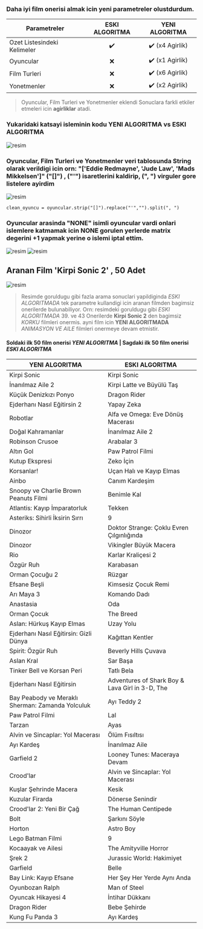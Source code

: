 ### Daha iyi film onerisi almak icin yeni parametreler olustdurdum.

| Parametreler | ESKI ALGORITMA | YENI ALGORITMA |
| ------------ | :----------------: | :--------------: |
| Ozet Listesindeki Kelimeler | :heavy_check_mark: | :heavy_check_mark: (x4 Agirlik) |
| Oyuncular | :x: | :heavy_check_mark: (x1 Agirlik)  |
| Film Turleri | :x: | :heavy_check_mark: (x6 Agirlik) |
| Yonetmenler | :x: | :heavy_check_mark: (x2 Agirlik) |
> Oyuncular, Film Turleri ve Yonetmenler eklendi Sonuclara farkli etkiler etmeleri icin __agirliklar__ atadi.




### Yukaridaki katsayi isleminin kodu YENI ALGORITMA vs ESKI ALGORITMA
![resim](https://user-images.githubusercontent.com/79863003/200186623-2e8aadaa-e032-46e9-a6a0-0f4450da5385.png)

### Oyuncular, Film Turleri ve Yonetmenler veri tablosunda String olarak verildigi icin orn: "['Eddie Redmayne', 'Jude Law', 'Mads Mikkelsen']" ("[]") , ("'") isaretlerini kaldirip, (", ") virguler gore listelere ayirdim 
![resim](https://user-images.githubusercontent.com/79863003/200187245-65414007-e0de-4300-b79f-c387fec6febc.png)
````
clean_oyuncu = oyuncular.strip("[]").replace("'","").split(", ")
````
### Oyuncular arasinda "NONE" isimli oyuncular vardi onlari islemlere katmamak icin NONE gorulen yerlerde matrix degerini +1 yapmak yerine o islemi iptal ettim.
![resim](https://user-images.githubusercontent.com/79863003/200187530-2e01ada8-ae28-4641-bed9-266bedd6dde7.png)
![resim](https://user-images.githubusercontent.com/79863003/200187466-e4244cdd-59c3-44b1-9009-45de3b1c6ac5.png)


## Aranan Film 'Kirpi Sonic 2' , 50 Adet
![resim](https://user-images.githubusercontent.com/79863003/200185144-095c06a8-0ded-43ec-ac07-4f434dd6ed29.png)
> Resimde goruldugu gibi fazla arama sonuclari yapildiginda _ESKI ALGORITMADA_ tek parametre kullandigi icin aranan filmden bagimsiz onerilerde bulunabiliyor.
Orn: resimdeki goruldugu gibi _ESKI ALGORITMADA_ 39. ve 43 Onerilerde __Kirpi Sonic 2__ den bagimsiz _KORKU_ filmleri onermis.
ayni film icin __YENI ALGORITMADA__ _ANIMASYON VE AILE_ filmleri onermeye devam etmistir.



#### Soldaki ilk 50 film onerisi _YENI ALGORITMA_  | Sagdaki ilk 50 film onerisi _ESKI ALGORITMA_
| YENI ALGORITMA   | ESKI ALGORITMA |
| ------------- | ------------- |
| Kirpi Sonic | Kirpi Sonic |
| İnanılmaz Aile 2 | Kirpi Latte ve Büyülü Taş |
| Küçük Denizkızı Ponyo | Dragon Rider |
| Ejderhanı Nasıl Eğitirsin 2 | Yapay Zeka |
| Robotlar | Alfa ve Omega: Eve Dönüş Macerası |
| Doğal Kahramanlar | İnanılmaz Aile 2 |
| Robinson Crusoe | Arabalar 3 |
| Altın Gol | Paw Patrol Filmi |
| Kutup Ekspresi | Zeko İçin |
| Korsanlar! | Uçan Halı ve Kayıp Elmas |
| Ainbo | Canım Kardeşim |
| Snoopy ve Charlie Brown Peanuts Filmi | Benimle Kal |
| Atlantis: Kayıp İmparatorluk | Tekken |
| Asteriks: Sihirli İksirin Sırrı | 9 |
| Dinozor | Doktor Strange: Çoklu Evren Çılgınlığında |
| Dinozor | Vikingler Büyük Macera |
| Rio | Karlar Kraliçesi 2 |
| Özgür Ruh | Karabasan |
| Orman Çocuğu 2 | Rüzgar |
| Efsane Beşli | Kimsesiz Çocuk Remi |
| Arı Maya 3 | Komando Dadı |
| Anastasia | Oda |
| Orman Çocuk | The Breed |
| Aslan: Hürkuş Kayıp Elmas | Uzay Yolu |
| Ejderhanı Nasıl Eğitirsin: Gizli Dünya | Kağıttan Kentler |
| Spirit: Özgür Ruh | Beverly Hills Çuvava |
| Aslan Kral | Sar Başa |
| Tinker Bell ve Korsan Peri | Tatlı Bela |
| Ejderhanı Nasıl Eğitirsin | Adventures of Shark Boy & Lava Girl in 3-D, The |
| Bay Peabody ve Meraklı Sherman: Zamanda Yolculuk | Ayı Teddy 2 |
| Paw Patrol Filmi | Lal |
| Tarzan | Ayas |
| Alvin ve Sincaplar: Yol Macerası | Ölüm Fısıltısı |
| Ayı Kardeş | İnanılmaz Aile |
| Garfield 2 | Looney Tunes: Maceraya Devam |
| Crood'lar | Alvin ve Sincaplar: Yol Macerası |
| Kuşlar Şehrinde Macera | Kesik |
| Kuzular Firarda | Dönerse Senindir |
| Crood'lar 2: Yeni Bir Çağ | The Human Centipede |
| Bolt | Şarkını Söyle |
| Horton | Astro Boy |
| Lego Batman Filmi | 9 |
| Kocaayak ve Ailesi | The Amityville Horror |
| Şrek 2 | Jurassic World: Hakimiyet |
| Garfield | Belle |
| Bay Link: Kayıp Efsane | Her Şey Her Yerde Aynı Anda |
| Oyunbozan Ralph | Man of Steel |
| Oyuncak Hikayesi 4 | İntihar Dükkanı |
| Dragon Rider | Bebe Şehirde |
| Kung Fu Panda 3 | Ayı Kardeş |


